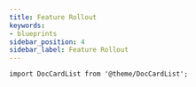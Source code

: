 ```yaml
---
title: Feature Rollout
keywords:
- blueprints
sidebar_position: 4
sidebar_label: Feature Rollout
---
```


```mdx-code-block
import DocCardList from '@theme/DocCardList';
```

<DocCardList />
